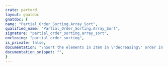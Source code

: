```yaml
---
crate: partord
layout: gnatdoc
gnatdoc: {
name: "Partial_Order_Sorting.Array_Sort",
qualified_name: "Partial_Order_Sorting.Array_Sort",
signature: "partial_order_sorting.array_sort",
enclosing: "partial_order_sorting",
is_private: false,
documentation: "\nSort the elements in Item in \"decreasing\" order in the sense that\nif Sort'result(I) < Sort'result(j) then it must be I > J.  Yes,\nit looks like a usual ordering, but in this case \"<\" can be partial,\nthat is, it is not necessarily true that if A /= B then it must\nbe A<B or A > B.  Think about, for example, sets ordered by inclusion.\n\n@formal Index_Type\n@formal Element_Type\n@formal Container_Type\n@formal \"<\"\n  with function Image (X : Element_Type) return String;",
documentation_snippet: "",
}
---
```

